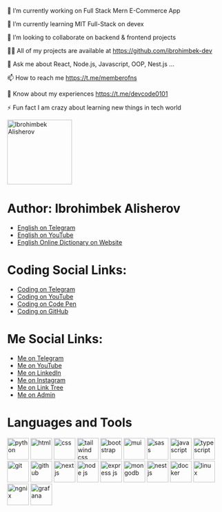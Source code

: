🔭 I’m currently working on Full Stack Mern E-Commerce App

🌱 I’m currently learning MIT Full-Stack on devex

👯 I’m looking to collaborate on backend & frontend projects

👨‍💻 All of my projects are available at https://github.com/ibrohimbek-dev

💬 Ask me about React, Node.js, Javascript, OOP, Nest.js ...

📫 How to reach me https://t.me/memberofns

📄 Know about my experiences https://t.me/devcode0101

⚡ Fun fact I am crazy about learning new things in tech world


 <div>
        <div>
            <img src="https://firebasestorage.googleapis.com/v0/b/ibrohimbek-links.appspot.com/o/my-github-assets%2Fme-linkedin-jpg-rounded-webp.webp?alt=media&token=c50f8ade-bcca-4ef9-883e-4d365576c631"
                alt="Ibrohimbek Alisherov" title="Ibrohimbek Alisherov" width="150" height="150" />
        </div>
        <div class="section">
            <h1 class="section-title">Author: Ibrohimbek Alisherov</h1>
            <ul class="link-list">
                <li>
                    <a rel="noopener" href="https://t.me/ns_uzb" target="_blank"
                        title="Visit English on Telegram">English
                        on
                        Telegram</a>
                </li>
                <li>
                    <a rel="noopener" href="https://www.youtube.com/@nsuzb" target="_blank"
                        title="Visit English on YouTube">English on
                        YouTube</a>
                </li>
                <li>
                    <a rel="noopener" href="https://ee-words-uz.vercel.app" target="_blank"
                        title="Visit English Online Dictionary">English
                        Online Dictionary on Website</a>
                </li>
            </ul>
        </div>
        <div class="section">
            <h1 class="section-title">Coding Social Links:</h1>
            <ul class="link-list">
                <li>
                    <a rel="noopener" href="https://t.me/devcode0101" target="_blank"
                        title="Visit Coding on Telegram">Coding
                        on
                        Telegram</a>
                </li>
                <li>
                    <a rel="noopener" href="https://www.youtube.com/@devcode0101" target="_blank"
                        title="Visit Coding on YouTube">Coding on
                        YouTube</a>
                </li>
                <li>
                    <a rel="noopener" href="https://www.codepen.io/brian-uz" target="_blank"
                        title="Visit Coding on Code Pen">Coding on Code
                        Pen</a>
                </li>
                <li>
                    <a rel="noopener" href="https://www.github.com/ibrohimbek-dev" target="_blank"
                        title="Visit Coding on GitHub">Coding on
                        GitHub</a>
                </li>
            </ul>
        </div>
        <div class="section">
            <h1 class="section-title">Me Social Links:</h1>
            <ul class="link-list">
                <li>
                    <a rel="noopener" href="https://t.me/ibrohimbek0127" target="_blank" title="Visit Me on Telegram">Me
                        on
                        Telegram</a>
                </li>
                <li>
                    <a rel="noopener" href="https://www.youtube.com/@ibrohimbek-dev" target="_blank"
                        title="Visit Me on YouTube">Me
                        on YouTube</a>
                </li>
                <li>
                    <a rel="noopener" href="https://www.linkedin.com/in/ibrohimbek-dev" target="_blank"
                        title="Visit Me on LinkedIn">Me on
                        LinkedIn</a>
                </li>
                <li>
                    <a rel="noopener" href="https://www.instagram.com/ibek0127" target="_blank"
                        title="Visit Me on Instagram">Me on
                        Instagram</a>
                </li>
                <li>
                    <a rel="noopener" href="https://ibrohimbek.link" target="_blank" title="Visit Me on Link Tree">Me on
                        Link
                        Tree</a>
                </li>
                <li>
                    <a rel="noopener" href="https://t.me/memberofns" target="_blank" title="Visit Me on Admin">
                        Me on Admin</a>
                </li>
            </ul>
        </div>
        <div class="section">
            <h1 class="section-title">Languages and Tools</h1>
            <div>
                <img src="https://img.icons8.com/?size=100&id=hGdCwhSHUe6L&format=png&color=000000" alt="python"
                    width="50" height="50" />
                <img src="https://img.icons8.com/?size=100&id=v8RpPQUwv0N8&format=png&color=000000" alt="html"
                    width="50" height="50" />
                <img src="https://img.icons8.com/?size=100&id=YjeKwnSQIBUq&format=png&color=000000" alt="css" width="50"
                    height="50" />
                <img src="https://img.icons8.com/?size=100&id=4PiNHtUJVbLs&format=png&color=000000" alt="tailwind css"
                    width="50" height="50" />
                <img src="https://img.icons8.com/?size=100&id=EzPCiQUqWWEa&format=png&color=000000" alt="bootstrap"
                    width="50" height="50" />
                <img src="https://img.icons8.com/?size=100&id=PaVDodKP5o6b&format=png&color=00b4d8" alt="mui" width="50"
                    height="50" />
                <img src="https://img.icons8.com/?size=100&id=QBqFNfPPB2Kx&format=png&color=000000" alt="sass"
                    width="50" height="50" />
                <img src="https://img.icons8.com/?size=100&id=108784&format=png&color=000000" alt="javascript"
                    width="50" height="50" />
                <img src="https://img.icons8.com/?size=100&id=uJM6fQYqDaZK&format=png&color=000000" alt="typescript"
                    width="50" height="50" />
                <img src="https://img.icons8.com/?size=100&id=20906&format=png&color=000000" alt="git" width="50"
                    height="50" />
                <img src="https://img.icons8.com/?size=100&id=63777&format=png&color=000000" alt="github" width="50"
                    height="50" />
                <img src="https://img.icons8.com/?size=100&id=AU6Wc7r56Fxz&format=png&color=000000" alt="next js"
                    width="50" height="50" />
                <img src="https://img.icons8.com/?size=100&id=hsPbhkOH4FMe&format=png&color=000000" alt="node js"
                    width="50" height="50" />
                <img src="https://img.icons8.com/?size=100&id=kg46nzoJrmTR&format=png&color=fe7f2d" alt="express js"
                    width="50" height="50" />
                <img src="https://img.icons8.com/?size=100&id=74402&format=png&color=000000" alt="mongodb" width="50"
                    height="50" />
                <img src="https://img.icons8.com/?size=100&id=9ESZMOeUioJS&format=png&color=000000" alt="nest js"
                    width="50" height="50" />
                <img src="https://img.icons8.com/?size=100&id=22813&format=png&color=000000" alt="docker" width="50"
                    height="50" />
                <img src="https://img.icons8.com/?size=100&id=HF4xGsjDERHf&format=png&color=000000" alt="linux"
                    width="50" height="50" />
                <img src="https://img.icons8.com/?size=100&id=t2x6DtCn5Zzx&format=png&color=000000" alt="ngnix"
                    width="50" height="50" />
                <img src="https://img.icons8.com/?size=100&id=bMkmDxPRZAld&format=png&color=000000" alt="grafana"
                    width="50" height="50" />
            </div>
        </div>
    </div>
